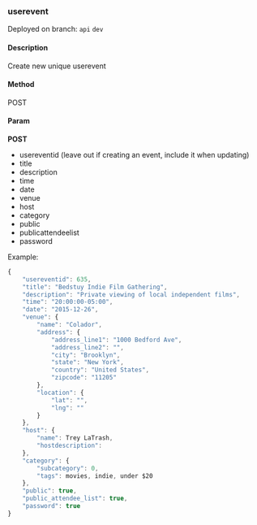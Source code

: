 ### **userevent**

Deployed on branch: `api` `dev`

#### **Description**

Create new unique userevent

#### **Method**

POST

#### **Param**

**POST**

- usereventid (leave out if creating an event, include it when updating)
- title
- description
- time
- date
- venue
- host
- category
- public
- publicattendeelist
- password

Example:

```javascript
{
    "usereventid": 635,
    "title": "Bedstuy Indie Film Gathering",
    "description": "Private viewing of local independent films",
    "time": "20:00:00-05:00",
    "date": "2015-12-26",
    "venue": {
        "name": "Colador",
        "address": {
            "address_line1": "1000 Bedford Ave",
            "address_line2": "",
            "city": "Brooklyn",
            "state": "New York",
            "country": "United States",
            "zipcode": "11205"
        },
        "location": {
            "lat": "",
            "lng": ""
        }
    },
    "host": {
    	"name": Trey LaTrash,
    	"hostdescription": 
	},
    "category": {
        "subcategory": 0,
        "tags": movies, indie, under $20
    },
    "public": true,
    "public_attendee_list": true,
    "password": true
}
```
